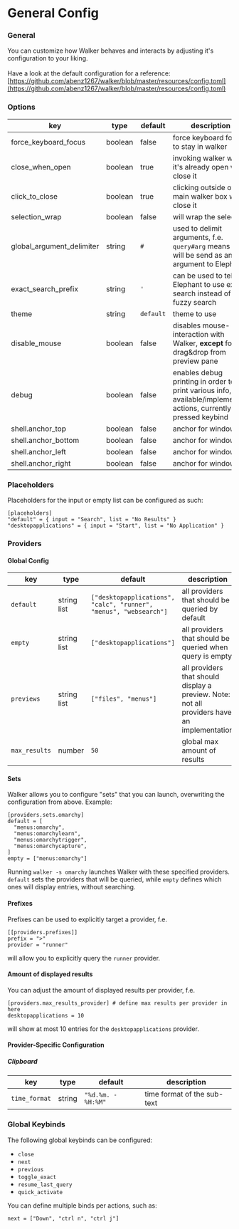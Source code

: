 # General Config

### General

You can customize how Walker behaves and interacts by adjusting it's configuration to your liking.\
\
Have a look at the default configuration for a reference: [https://github.com/abenz1267/walker/blob/master/resources/config.toml](https://github.com/abenz1267/walker/blob/master/resources/config.toml)

### Options

| key                       | type    | default   | description                                                                                                          |
| ------------------------- | ------- | --------- | -------------------------------------------------------------------------------------------------------------------- |
| force_keyboard_focus      | boolean | false     | force keyboard focus to stay in walker                                                                               |
| close_when_open           | boolean | true      | invoking walker while it's already open will close it                                                                |
| click_to_close            | boolean | true      | clicking outside of the main walker box will close it                                                                |
| selection_wrap            | boolean | false     | will wrap the selection                                                                                              |
| global_argument_delimiter | string  | `#`       | used to delimit arguments, f.e. `query#arg` means `arg` will be send as an argument to Elephant                      |
| exact_search_prefix       | string  | `'`       | can be used to tell Elephant to use exact search instead of fuzzy search                                             |
| theme                     | string  | `default` | theme to use                                                                                                         |
| disable_mouse             | boolean | false     | disables mouse-interaction with Walker, **except** for drag&drop from preview pane                                   |
| debug                     | boolean | false     | enables debug printing in order to print various info, f.e. available/implemented actions, currently pressed keybind |
| shell.anchor_top          | boolean | false     | anchor for window                                                                                                    |
| shell.anchor_bottom       | boolean | false     | anchor for window                                                                                                    |
| shell.anchor_left         | boolean | false     | anchor for window                                                                                                    |
| shell.anchor_right        | boolean | false     | anchor for window                                                                                                    |

### Placeholders

Placeholders for the input or empty list can be configured as such:

```
[placeholders]
"default" = { input = "Search", list = "No Results" }
"desktopapplications" = { input = "Start", list = "No Application" }
```

### Providers

#### Global Config

| key           | type        | default                                                           | description                                                                                 |
| ------------- | ----------- | ----------------------------------------------------------------- | ------------------------------------------------------------------------------------------- |
| `default`     | string list | `["desktopapplications", "calc", "runner", "menus", "websearch"]` | all providers that should be queried by default                                             |
| `empty`       | string list | `["desktopapplications"]`                                         | all providers that should be queried when query is empty                                    |
| `previews`    | string list | `["files", "menus"]`                                              | all providers that should display a preview. Note: not all providers have an implementation |
| `max_results` | number      | `50`                                                              | global max amount of results                                                                |

#### Sets

Walker allows you to configure "sets" that you can launch, overwriting the configuration from above. Example:

```
[providers.sets.omarchy]
default = [
  "menus:omarchy",
  "menus:omarchylearn",
  "menus:omarchytrigger",
  "menus:omarchycapture",
]
empty = ["menus:omarchy"]
```

Running `walker -s omarchy` launches Walker with these specified providers. `default` sets the providers that will be queried, while `empty` defines which ones will display entries, without searching.

#### Prefixes

Prefixes can be used to explicitly target a provider, f.e.

```
[[providers.prefixes]]
prefix = ">"
provider = "runner"
```

will allow you to explicitly query the `runner` provider.

#### Amount of displayed results

You can adjust the amount of displayed results per provider, f.e.

```
[providers.max_results_provider] # define max results per provider in here
desktopapplications = 10
```

will show at most 10 entries for the `desktopapplications` provider.

#### Provider-Specific Configuration

##### Clipboard

| key           | type   | default            | description                 |
| ------------- | ------ | ------------------ | --------------------------- |
| `time_format` | string | `"%d.%m. - %H:%M"` | time format of the sub-text |

### Global Keybinds

The following global keybinds can be configured:

- `close`
- `next`
- `previous`
- `toggle_exact`
- `resume_last_query`
- `quick_activate`

You can define multiple binds per actions, such as:

```
next = ["Down", "ctrl n", "ctrl j"]
```
